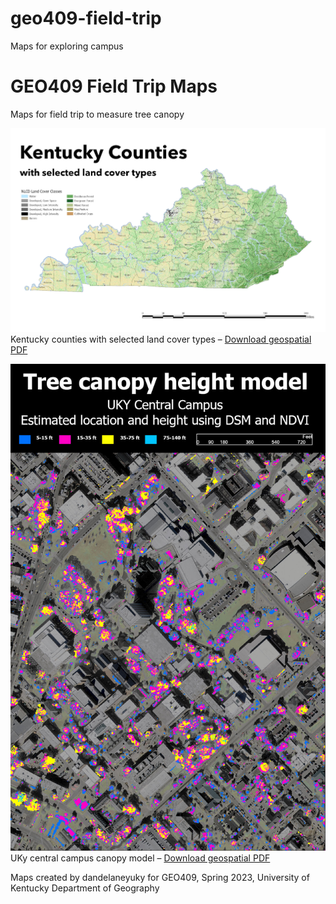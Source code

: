 # geo409-field-trip
Maps for exploring campus

# GEO409 Field Trip Maps
Maps for field trip to measure tree canopy

![Kentucky Counties](ky-landcover.jpg)   
Kentucky counties with selected land cover types – [Download geospatial PDF](ky-landcover.pdf)

![UKy Campus canopy model](campus-canopy-model.jpg)   
UKy central campus canopy model – [Download geospatial PDF](campus-canopy-model.pdf)

Maps created by dandelaneyuky for GEO409, Spring 2023, University of Kentucky Department of Geography
